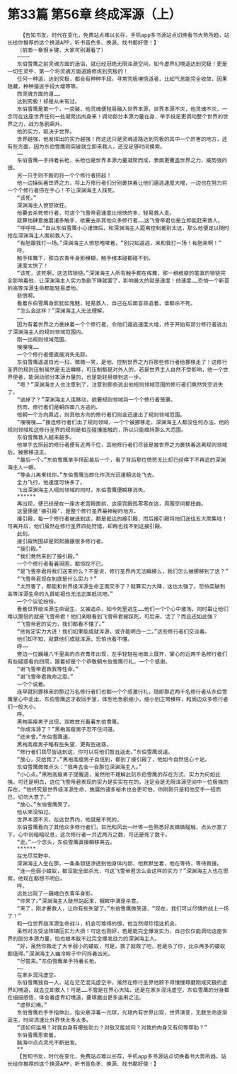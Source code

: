# 第33篇 第56章 终成浑源（上）
        【告知书友，时代在变化，免费站点难以长存，手机app多书源站点切换看书大势所趋，站长给你推荐的这个换源APP，听书音色多、换源、找书都好使！】
       （前面一章很关键，大家可别漏看了）
       ————
       东伯雪鹰之前灵魂方面的造诣，就已经冠绝无限浑源空间，如今虚界幻境道达到究极！更是一切生灵中，第一个将灵魂方面道路修炼到究极的！
       任何一种道，达到究极，都会有种种手段。寻常究极境悟道者，比如气息能完全收敛，因果隐藏，种种遁逃手段大增等等。
       而灵魂方面的道……
       达到究极！却是从未有过。
       东伯雪鹰是第一个，一突破，他灵魂便轻易融入世界本源，世界本源不灭，他灵魂不灭，一念可在这座世界任何一处凝聚出肉身来！调动部分本源力量在身，举手投足更调动整个世界的世界之力，战力急剧飙升。
       他的实力，取决于世界。
       世界越强，他发挥出的实力越强！而这还只是灵魂道路达到究极的其中一个厉害的地方，还有些方面，因为东伯雪鹰刚突破就立即来救人，还没足够时间摸索。
       ……
       东伯雪鹰一手持着长枪，长枪也是世界本源力量凝聚而成，表面更覆盖世界之力，威势强的很。
       另一只手则不断的将一个个修行者捞起！
       他一边操纵着世界之力，将上万修行者们分别裹挟着让他们遁逃速度大增，一边也在努力将一个个修行者捞在手心！不让深渊海主人踩死。
       “该死。”
       深渊海主人愤怒欲狂。
       他要去杀死修行者，可这个飞雪帝君速度比他快的多，轻易救人走。
       就算他肆意施展诸多触手，欲要去杀其他众多修行者……这飞雪帝君也是立即能赶来救人。
       “呼呼呼……”自从东伯雪鹰小心谨慎后，和深渊海主人距离控制着别太远，那么他便足以随时抢在深渊海主人面前救人了。
       “有胆跟我打一场。”深渊海主人愤怒咆哮着，“别只知道逃，来和我打一场！有胆来啊！”
       呼。
       触手挥舞下，那白衣青年身影模糊，触手根本碰都碰不到。
       速度太快了！
       “该死，该死啊，这法阵锁链。”深渊海主人所有触手都在挥舞，那一根根崩的笔直的锁链完全影响着他，让深渊海主人实力急剧下降就罢了，影响最大的就是速度！他速度……恐怕一个新晋的高等浑源生命都能轻易虐他。
       悲愤啊。
       看着东伯雪鹰身影犹如鬼魅，轻易救人，自己在后面盲目追着，谁都杀不死。
       “怎么会这样？”深渊海主人无法理解。
       ……
       因为有着世界之力裹挟着一个个修行者，令他们遁逃速度大增，终于开始有部分修行者逃出了深渊海主人的规则领域范围内。
       刚一出规则领域范围。
       嗖嗖嗖……
       一个个修行者便直接消失无踪。
       东伯雪鹰遥遥目光一扫，微微一笑，是他，控制世界之力将那些修行者给挪移走了！这修行圣界的规则压制虽然是无法瞬移，可压制都是对外人的，若是世界主人自然不受影响，他一个世界使者，能调动部分本源力量的，也是能轻易做到这一步。
       “嗯？”深渊海主人也注意到了，注意到那些逃出他规则领域范围的修行者们竟然凭空消失了。
       “逃掉了？”深渊海主人连移动，欲要规则领域将一个个修行者笼罩。
       然而，修行者们是朝四面八方逃的。
       他朝一个方向靠近，则其他方向的修行者们则会迅速出了规则领域范围。
       “嗖嗖嗖……”接连修行者们出了规则领域，一个个被挪移走。深渊海主人都没任何办法，他的规则领域和这修行圣界的规则是相互碰撞抵触的，所以只能维持那么大范围。
       东伯雪鹰救人越来越多。
       他单手去捞起的修行者便有近两千位，其他修行者们尽皆是被世界之力裹挟着逃离规则领域后，被挪移送走。
       “最后一个。”东伯雪鹰单手捞起最后一个，看了背后那位愤怒无比却已经停下不再追的深渊海主人一眼。
       “等会儿再来找你。”东伯雪鹰当即化作流光迅速朝远处飞去。
       全力飞行，他速度可快多了。
       飞出深渊海主人规则领域的同时，东伯雪鹰便瞬移消失。
       ******
       再出现，便已经是在一座古老宫殿面前，这座宫殿孤零零在这，周围空间都扭曲。
       这里便是‘接引殿’，是整个修行圣界最神秘的地方。
       接引殿，每一个修行者被送到这，都是抵达的接引殿，而后接引殿将他们送往五大聚集地！可离开后，他们虽然在修行圣界四处狩猎，却再也找不到这接引殿。
       此刻。
       接引殿周围却是熙熙攘攘很多修行者。
       “接引殿。”
       “我们竟然来到了接引殿。”
       一个个修行者看着周围，都惊叹不已。
       “是飞雪帝君将我们送来的么？不是说，修行圣界内无法瞬移么，我们怎么被挪移到了这？”
       “飞雪帝君现在到底是什么实力？”
       “太厉害了，都能和世界级浑源生命正面交手了？就算实力大降，这也太强了。恐怕突破到高等浑源生命的九首蛇祖也无法正面抵抗吧。”
       一个个议论纷纷。
       看着世界级浑源生命诞生，又被追杀，如今死里逃生……他们一个个心中激荡，同时最让他们难以置信的就是飞雪帝君！他们亲眼看到飞雪帝君被踩死，可后来，活了？而且还如此强？
       “飞雪帝君的实力，我们都看不懂了。”
       “他肯定实力大进！我们如果能成就浑源，或许能明白一二。”这些修行者们交谈着。
       他们却不知，就算他们成就浑源，恐怕也看不懂。
       呼——
       旁边一位巍峨八千里高的白衣青年出现，左手轻轻在地面上展开，掌心的近两千名修行者们有些疑惑看向四周，跟着却是个个恭敬朝东伯雪鹰行礼，一个个感谢。
       “谢飞雪帝君救我等性命。”
       “谢飞雪帝君救命之恩。”
       一个个说着。
       连早就别挪移来的那过万名修行者们也都一个个感激行礼，随即那近两千名修行者从东伯雪鹰掌心中走出，东伯雪鹰这才收回手掌，体型也急剧缩小，缩小到正常模样，和周边众多修行者们一般大小。
       呼。
       黑袍高瘦男子出现，双眸放光看着东伯雪鹰。
       “你成浑源了？”黑袍高瘦男子忍不住问道。
       “还未曾。”东伯雪鹰道。
       黑袍高瘦男子略有些失望，更有些迷惑。
       “修行者们我尽皆送到这，你可以将他们暂且送走。”东伯雪鹰说道。
       “放心，交给我了。”黑袍高瘦男子自信到，都到了接引殿了，他如今自然信心十足。
       东伯雪鹰微微点头：“我再去会一会那位深渊海主人。”
       “小心点。”黑袍高瘦男子提醒道，虽然他不理解此刻东伯雪鹰的存在方式、实力为何如此强，可还是明白，这位飞雪帝君表现的实力是实实在在的，注定会是无限浑源空间中一位极强的存在，“他终究是世界级浑源生命，施展的诸多秘术也会更可怕，你刚刚只是和他交手一招而已，切勿大意了。”
       “放心。”东伯雪鹰笑了。
       他从来没怕过。
       世界本源不灭，在这世界内，他就是不死的。
       东伯雪鹰看向了其他众多修行者们，目光和风云一叶等一些熟悉好友微微碰触，点头示意了下，心中则暗暗叹息，这次修行者一共近两万之数，可还是死了数千。
       “走。”一个念头，东伯雪鹰直接瞬移离去。
       ******
       在无尽荒野中。
       深渊海主人坐在那，一条条锁链渗透到他身体内部，他默默坐着，他在等待，等待救援。
       “连一些弱小蝼蚁，都没能全部杀光，可这飞雪帝君怎么会这样的实力？”深渊海主人也在思索，他现在都想不明白。
       呼。
       远处出现了一巍峨白衣青年身影。
       “你来了。”深渊海主人陡然站起来，眼眸中满是杀意。
       “来了，刚才要救人，让你有些失望了。”东伯雪鹰微笑道，“现在，我们可以尽情的战上一场了！”
       和一位世界级浑源生命战斗，机会可难得的很，他当然得珍惜这机会。
       虽然对方受法阵镇压实力大损！可这也刚好，若是能完全爆发实力，自己仅仅能调动这座世界的部分本源力量，怕也根本敌不过完全爆发战力的深渊海主人。
       “好，虽然你救走了大半弱小的蝼蚁，可是，救了就救了吧，若是杀了你，比杀再多的蝼蚁都值得。”深渊海主人幽冷眸子中闪烁着凶光。
       “尽管来。”东伯雪鹰单手持着长枪。
       ……
       在家乡混沌虚空。
       东伯雪鹰独自一人，站在茫茫混沌虚空中，虽然在修行圣界他顾不得慢慢琢磨刚成究极的虚界幻境道，就去立即救人！可是……不管是在界心大陆，还是在家乡混沌虚空，东伯雪鹰的分身都在细细感悟，体会着虚界幻境道，要琢磨出更多运用之法。
       “虚界幻境。”
       东伯雪鹰右手手指伸出，指尖悬浮着一光球，光球内有世界出现，世界演变，无数生命逐渐诞生，时间流速比外界快太多太多。
       “该如何运用？对我自身有哪些助力？对敌又能如何？对我的肉身又有何等帮助？”
       东伯雪鹰思索着。
       脑海中点点灵光不断迸发。
       **
       【告知书友，时代在变化，免费站点难以长存，手机app多书源站点切换看书大势所趋，站长给你推荐的这个换源APP，听书音色多、换源、找书都好使！】